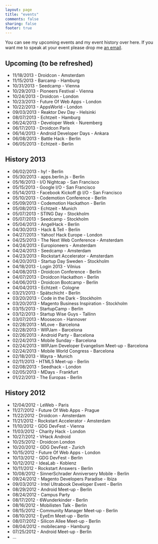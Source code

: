 ```yaml
---
layout: page
title: "events"
comments: false
sharing: false
footer: true
---
```

You can see my upcoming events and my event history over here. If you want me to speak at your event please drop me [an email](mailto:tmesserschmidt@paypal.com).

Upcoming (to be refreshed)
--
- 11/18/2013 - Droidcon - Amsterdam
- 11/15/2013 - Barcamp - Hamburg
- 10/31/2013 - Seedcamp - Vienna
- 10/29/2013 - Pioneers Festival - Vienna
- 10/24/2013 - Droidcon - London
- 10/23/2013 - Future Of Web Apps - London
- 10/22/2013 - AppsWorld - London
- 09/03/2013 - Reaktor Dev Day - Helsinki
- 08/07/2013 - Echtzeit - Hamburg
- 06/24/2013 - Developer Week - Nuremberg
- 06/17/2013 - Droidcon Paris
- 06/14/2013 - Android Developer Days - Ankara
- 06/08/2013 - Battle Hack - Berlin
- 06/05/2013 - Echtzeit - Berlin

History 2013
--
- 06/02/2013 - hy! - Berlin
- 05/30/2013 - apps.berlin.js - Berlin
- 05/16/2013 - I/O Nightcap - San Francisco
- 05/15/2013 - Google I/O - San Francisco
- 05/14/2013 - Facebook Kickoff @ I/O - San Francisco
- 05/10/2013 - Codemotion Conference - Berlin
- 05/09/2013 - Codemotion Hackathon - Berlin
- 05/08/2013 - Echtzeit - Munich
- 05/07/2013 - STING Day - Stockholm
- 05/07/2013 - Seedcamp - Stockholm
- 05/04/2013 - AngelHack - Berlin
- 04/30/2013 - Hack & Tell - Berlin
- 04/27/2013 - Yahoo! Hack Europe - London
- 04/25/2013 - The Next Web Conference - Amsterdam
- 04/24/2013 - Europioneers - Amsterdam
- 04/24/2013 - Seedcamp - Amsterdam
- 04/23/2013 - Rockstart Accelerator - Amsterdam
- 04/20/2013 - Startup Day Sweden - Stockholm
- 04/18/2013 - Login 2013 - Vilnius
- 04/08/2013 - Droidcon Conference - Berlin
- 04/07/2013 - Droidcon Hackathon - Berlin
- 04/06/2013 - Droidcon Bootcamp - Berlin
- 04/04/2013 - Echtzeit - Cologne
- 03/21/2013 - Spätschicht - Berlin
- 03/20/2013 - Code in the Dark - Stockholm
- 03/20/2013 - Magento Business Inspiration - Stockholm
- 03/15/2013 - StartupCamp - Berlin
- 03/12/2013 - Startup Wise Guys - Tallinn
- 03/07/2013 - Moosecon - Hannover
- 02/28/2013 - MLove - Barcelona
- 02/28/2013 - WIPJam - Barcelona
- 02/26/2013 - Android Party - Barcelona
- 02/24/2013 - Mobile Sunday - Barcelona
- 02/24/2013 - WIPJam Developer Evangelism Meet-up - Barcelona
- 02/24/2013 - Mobile World Congress - Barcelona
- 02/18/2013 - Wayra - Munich
- 02/11/2013 - HTML5 Meet-up - Berlin
- 02/08/2013 - Seedhack - London
- 02/05/2013 - MDays - Frankfurt
- 01/22/2013 - The Europas - Berlin

History 2012
--
- 12/04/2012 - LeWeb - Paris
- 11/27/2012 - Future Of Web Apps - Prague
- 11/22/2012 - Droidcon - Amsterdam
- 11/21/2012 - Rockstart Accelerator - Amsterdam
- 11/10/2012 - GDG DevFest - Vienna
- 11/03/2012 - Charity Hack - London
- 10/27/2012 - VHack Android
- 10/25/2012 - Droidcon London
- 10/20/2012 - GDG DevFest - Zurich
- 10/15/2012 - Future Of Web Apps - London
- 10/13/2012 - GDG DevFest - Berlin
- 10/12/2012 - IdeaLab - Koblenz
- 10/11/2012 - Rockstart Answers - Berlin
- 10/08/2012 - SinnerSchrader Anniversery Mobile - Berlin
- 09/24/2012 - Magento Developers Paradise - Ibiza
- 09/03/2012 - Intel Ultrabook Developer Event - Berlin
- 08/29/2012 - Android Meet-up - Berlin
- 08/24/2012 - Campus Party
- 08/17/2012 - 6Wunderkinder - Berlin
- 08/16/2012 - Mobilisten Talk - Berlin
- 08/15/2012 - Community Manager Meet-up - Berlin
- 08/10/2012 - EyeEm Meet-up - Berlin
- 08/07/2012 - Silicon Allee Meet-up - Berlin
- 08/04/2012 - mobilecamp - Hamburg
- 07/25/2012 - Android Meet-up - Berlin
- ...
